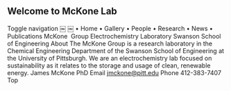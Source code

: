 ## Welcome to  McKone Lab

Toggle navigation
￼ ￼ 
	•	Home
	•	Gallery
	•	People
	•	Research
	•	News
	•	Publications
McKone  Group
Electrochemistry Laboratory Swanson School of Engineering
About
The McKone Group is a research laboratory in the Chemical Engineering Department of the Swanson School of Engineering at the University of Pittsburgh.
We are an electrochemistry lab focused on sustainability as it relates to the storage and usage of clean, renewable energy.
James McKone
PhD
Email
jmckone@pitt.edu 
Phone
412-383-7407 
Top 
